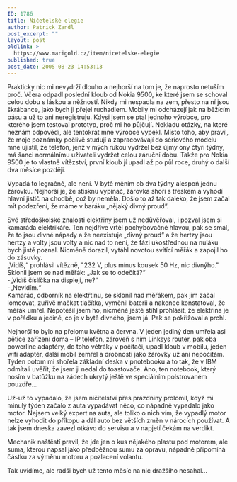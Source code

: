 ```yaml
---
ID: 1786
title: Ničetelské elegie
author: Patrick Zandl
post_excerpt: ""
layout: post
oldlink: >
  https://www.marigold.cz/item/nicetelske-elegie
published: true
post_date: 2005-08-23 14:53:13
---
```

<p>Prakticky nic mi nevydrží dlouho a nejhorší na tom je, že naprosto netuším proč. Včera odpadl poslední kloub od Nokia 9500, ke které jsem se schoval celou dobu s láskou a něžností. Nikdy mi nespadla na zem, přesto na ní jsou škrábance, jako bych ji přejel ruchadlem. Mobily mi odcházejí jak na běžícím pásu a už to ani neregistruju. Kdysi jsem se ptal jednoho výrobce, pro kterého jsem testoval prototyp, proč mi ho půjčují. Nekladu otázky, na které neznám odpovědi, ale tentokrát mne výrobce vypekl. Místo toho, aby pravil, že moje poznámky pečlivě studují a zapracovávají do sériového modelu mne ujistil, že telefon, jenž v mých rukou vydržel bez újmy ony čtyři týdny, má šanci normálnímu uživateli vydržet celou záruční dobu. Takže pro Nokia 9500 je to vlastně vítězství, první kloub jí upadl až po půl roce, druhý o další dva měsíce později. </p>

<p>Vypadá to legračně, ale není. V bytě měním ob dva týdny alespoň jednu žárovku. Nejhorší je, že stisknu vypínač, žárovka shoří s třeskem a vyhodí hlavní jistič na chodbě, což by neměla. Došlo to až tak daleko, že jsem začal mít podezření, že máme v baráku „nějaký divný proud“. </p>

<p>Své středoškolské znalosti elektřiny jsem už nedůvěřoval, i pozval jsem si kamaráda elektrikáře. Ten nejdříve vrtěl pochybovačně hlavou, pak se smál, že to jsou divné nápady a že neexistuje „divný proud“ a že hertzy jsou hertzy a volty jsou volty a nic nad to není, že fázi ukostřednou na nuláku bych jistě poznal. Nicméně dorazil, vytáhl novotou svítící měřák a zapojil ho do zásuvky. 
<br/>„Vidíš,“ prohlásil vítězně, "232 V, plus mínus kousek 50 Hz, nic divnýho." <br/>Sklonil jsem se nad měřák: „Jak se to odečítá?“ <br/>
-„Vidíš číslíčka na displeji, ne?“ <br/>
-„Nevidím.“<br/>
Kamarád, odborník na elektřtinu, se sklonil nad měřákem, pak jim začal lomcovat, zuřivě mačkat tlačítka, vyměnil baterii a nakonec konstatoval, že měřák umřel. Nepotěšil jsem ho, nicméně ještě stihl prohlásit, že elektřina je v pořádku a jediné, co je v bytě divného, jsem já. Pak se pokřižoval a prchl.</p>

<p>Nejhorší to bylo na přelomu května a června. V jeden jediný den umřela asi pětice zařízení doma – IP telefon, zároveň s ním Linksys router, pak oba powerline adaptéry, do toho větráky v počítači, upadl kloub v mobilu, jeden wifi adaptér, další mobil zemřel a drobnosti jako žárovky už ani nepočítám. Týden potom mi shořela základní deska v pnotebooku a to tak, že v IBM odmítali uvěřit, že jsem ji nedal do toastovače. Ano, ten notebook, který nosím v batůžku na zádech ukrytý ještě ve speciálním polstrovaném pouzdře...</p>

<p>Už-už to vypadalo, že jsem ničitelství přes prázdniny prolomil, když mi minulý týden začalo z auta vypadávat něco, co nápadně vypadalo jako motor. Nejsem velký expert na auta, ale toliko o nich vím, že vypadlý motor nelze vyhodit do příkopu a dál auto bez větších změn v nárocích používat. A tak jsem dneska zavezl otkávo do servisu a v napjetí čekám na verdikt. </p>

<p>Mechanik naštěstí pravil, že jde jen o kus nějakého plastu pod motorem, ale suma, kterou napsal jako předběžnou sumu za opravu, nápadně připomíná částku za výměnu motoru a pozlacení volantu. </p>

<p>Tak uvidíme, ale radši bych už tento měsíc na nic dražšího nesahal...
</p>
